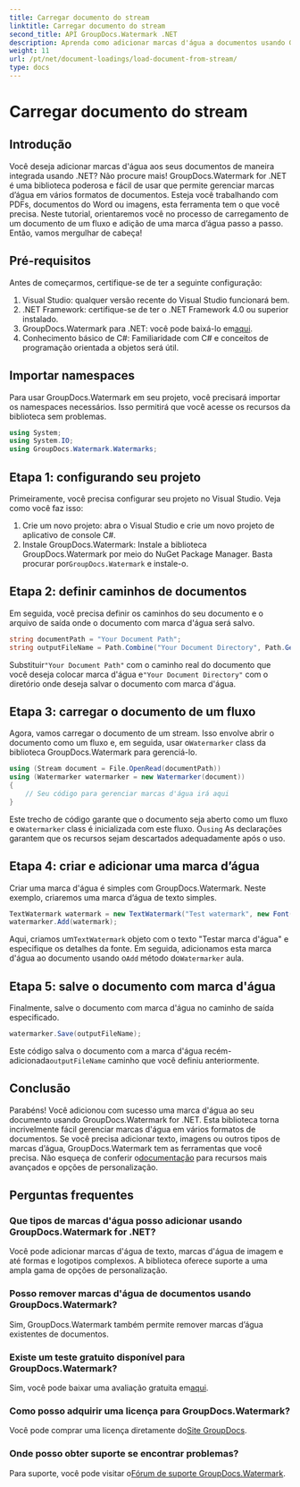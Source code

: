 ```yaml
---
title: Carregar documento do stream
linktitle: Carregar documento do stream
second_title: API GroupDocs.Watermark .NET
description: Aprenda como adicionar marcas d'água a documentos usando GroupDocs.Watermark for .NET com este guia. Perfeito para desenvolvedores que buscam aprimorar a segurança dos documentos.
weight: 11
url: /pt/net/document-loadings/load-document-from-stream/
type: docs
---
```

# Carregar documento do stream

## Introdução
Você deseja adicionar marcas d'água aos seus documentos de maneira integrada usando .NET? Não procure mais! GroupDocs.Watermark for .NET é uma biblioteca poderosa e fácil de usar que permite gerenciar marcas d’água em vários formatos de documentos. Esteja você trabalhando com PDFs, documentos do Word ou imagens, esta ferramenta tem o que você precisa. Neste tutorial, orientaremos você no processo de carregamento de um documento de um fluxo e adição de uma marca d’água passo a passo. Então, vamos mergulhar de cabeça!
## Pré-requisitos
Antes de começarmos, certifique-se de ter a seguinte configuração:
1. Visual Studio: qualquer versão recente do Visual Studio funcionará bem.
2. .NET Framework: certifique-se de ter o .NET Framework 4.0 ou superior instalado.
3.  GroupDocs.Watermark para .NET: você pode baixá-lo em[aqui](https://releases.groupdocs.com/Watermark/net/).
4. Conhecimento básico de C#: Familiaridade com C# e conceitos de programação orientada a objetos será útil.

## Importar namespaces
Para usar GroupDocs.Watermark em seu projeto, você precisará importar os namespaces necessários. Isso permitirá que você acesse os recursos da biblioteca sem problemas.
```csharp
using System;
using System.IO;
using GroupDocs.Watermark.Watermarks;
```
## Etapa 1: configurando seu projeto
Primeiramente, você precisa configurar seu projeto no Visual Studio. Veja como você faz isso:
1. Crie um novo projeto: abra o Visual Studio e crie um novo projeto de aplicativo de console C#.
2.  Instale GroupDocs.Watermark: Instale a biblioteca GroupDocs.Watermark por meio do NuGet Package Manager. Basta procurar por`GroupDocs.Watermark` e instale-o.
## Etapa 2: definir caminhos de documentos
Em seguida, você precisa definir os caminhos do seu documento e o arquivo de saída onde o documento com marca d'água será salvo.
```csharp
string documentPath = "Your Document Path";
string outputFileName = Path.Combine("Your Document Directory", Path.GetFileName(documentPath));
```
 Substituir`"Your Document Path"` com o caminho real do documento que você deseja colocar marca d'água e`"Your Document Directory"` com o diretório onde deseja salvar o documento com marca d'água.
## Etapa 3: carregar o documento de um fluxo
Agora, vamos carregar o documento de um stream. Isso envolve abrir o documento como um fluxo e, em seguida, usar o`Watermarker` class da biblioteca GroupDocs.Watermark para gerenciá-lo.
```csharp
using (Stream document = File.OpenRead(documentPath))
using (Watermarker watermarker = new Watermarker(document))
{
    // Seu código para gerenciar marcas d'água irá aqui
}
```
 Este trecho de código garante que o documento seja aberto como um fluxo e o`Watermarker` class é inicializada com este fluxo. O`using` As declarações garantem que os recursos sejam descartados adequadamente após o uso.
## Etapa 4: criar e adicionar uma marca d’água
Criar uma marca d'água é simples com GroupDocs.Watermark. Neste exemplo, criaremos uma marca d’água de texto simples.
```csharp
TextWatermark watermark = new TextWatermark("Test watermark", new Font("Arial", 12));
watermarker.Add(watermark);
```
 Aqui, criamos um`TextWatermark` objeto com o texto "Testar marca d'água" e especifique os detalhes da fonte. Em seguida, adicionamos esta marca d'água ao documento usando o`Add` método do`Watermarker` aula.
## Etapa 5: salve o documento com marca d'água
Finalmente, salve o documento com marca d'água no caminho de saída especificado.
```csharp
watermarker.Save(outputFileName);
```
 Este código salva o documento com a marca d'água recém-adicionada`outputFileName` caminho que você definiu anteriormente.

## Conclusão
Parabéns! Você adicionou com sucesso uma marca d'água ao seu documento usando GroupDocs.Watermark for .NET. Esta biblioteca torna incrivelmente fácil gerenciar marcas d'água em vários formatos de documentos. Se você precisa adicionar texto, imagens ou outros tipos de marcas d’água, GroupDocs.Watermark tem as ferramentas que você precisa. Não esqueça de conferir o[documentação](https://tutorials.groupdocs.com/Watermark/net/) para recursos mais avançados e opções de personalização.
## Perguntas frequentes
### Que tipos de marcas d'água posso adicionar usando GroupDocs.Watermark for .NET?
Você pode adicionar marcas d'água de texto, marcas d'água de imagem e até formas e logotipos complexos. A biblioteca oferece suporte a uma ampla gama de opções de personalização.
### Posso remover marcas d'água de documentos usando GroupDocs.Watermark?
Sim, GroupDocs.Watermark também permite remover marcas d’água existentes de documentos.
### Existe um teste gratuito disponível para GroupDocs.Watermark?
 Sim, você pode baixar uma avaliação gratuita em[aqui](https://releases.groupdocs.com/).
### Como posso adquirir uma licença para GroupDocs.Watermark?
Você pode comprar uma licença diretamente do[Site GroupDocs](https://purchase.groupdocs.com/buy).
### Onde posso obter suporte se encontrar problemas?
 Para suporte, você pode visitar o[Fórum de suporte GroupDocs.Watermark](https://forum.groupdocs.com/c/watermark/19).